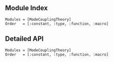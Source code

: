 

## Module Index

```@index
Modules = [ModeCouplingTheory]
Order   = [:constant, :type, :function, :macro]
```
## Detailed API

```@autodocs
Modules = [ModeCouplingTheory]
Order   = [:constant, :type, :function, :macro]
```